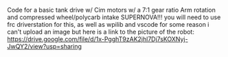 Code for a basic tank drive w/ Cim motors w/ a 7:1 gear ratio
Arm rotation and compressed wheel/polycarb intake
SUPERNOVA!!! 
you will need to use frc driverstation for this, as well as wpilib and vscode
for some reason i can't upload an image but here is a link to the picture of the robot: https://drive.google.com/file/d/1x-PgghT9zAK2jhl7Dj7sKOXNyj-JwQY2/view?usp=sharing
